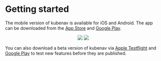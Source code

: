 # Getting started

The mobile version of kubenav is available for iOS and Android. The app can be downloaded from the [App Store](https://apps.apple.com/us/app/kubenav/id1494512160) and [Google Play](https://play.google.com/store/apps/details?id=io.kubenav.kubenav).

<div align="center">
  <p>
    <a href="https://apps.apple.com/us/app/kubenav/id1494512160" target="_blank"><img class="app-badges" src="https://raw.githubusercontent.com/kubenav/kubenav/master/utils/assets/app-store-badge.png"></a>
    <a href="https://play.google.com/store/apps/details?id=io.kubenav.kubenav" target="_blank"><img class="app-badges" src="https://raw.githubusercontent.com/kubenav/kubenav/master/utils/assets/google-play-badge.png"></a>
  </p>
</div>

You can also download a beta version of kubenav via [Apple Testflight](https://testflight.apple.com/join/RQUFGkHi) and [Google Play](https://play.google.com/apps/testing/io.kubenav.kubenav) to test new features before they are published.
